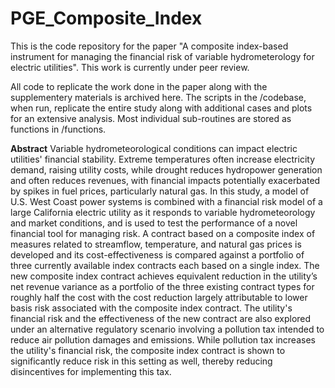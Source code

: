 # PGE_Composite_Index



This is the code repository for the paper "A composite index-based instrument for managing the financial risk of variable hydrometerology for electric utilities".
This work is currently under peer review. 

All code to replicate the work done in the paper along with the supplementery materials is archived here. 
The scripts in the /codebase, when run, replicate the entire study along with additional cases and plots for an extensive analysis. 
Most individual sub-routines are stored as functions in /functions.



**Abstract**
Variable hydrometeorological conditions can impact electric utilities' financial stability. 
Extreme temperatures often increase electricity demand, raising utility costs, while drought reduces hydropower generation and often reduces revenues, with financial impacts potentially exacerbated by spikes in fuel prices, particularly natural gas. 
In this study, a model of U.S. West Coast power systems is combined with a financial risk model of a large California electric utility as it responds to variable hydrometeorology and market conditions, and is used to test the performance of a novel financial tool for managing risk. 
A contract based on a composite index of measures related to streamflow, temperature, and natural gas prices is developed and its cost-effectiveness is compared against a portfolio of three currently available index contracts each based on a single index. 
The new composite index contract achieves equivalent reduction in the utility’s net revenue variance as a portfolio of the three existing contract types for roughly half the cost with the cost reduction largely attributable to lower basis risk associated with the composite index contract.
The utility's financial risk and the effectiveness of the new contract are also explored under an alternative regulatory scenario involving a pollution tax intended to reduce air pollution damages and emissions.
While pollution tax increases the utility's financial risk, the composite index contract is shown to significantly reduce risk in this setting as well, thereby reducing disincentives for implementing this tax. 
